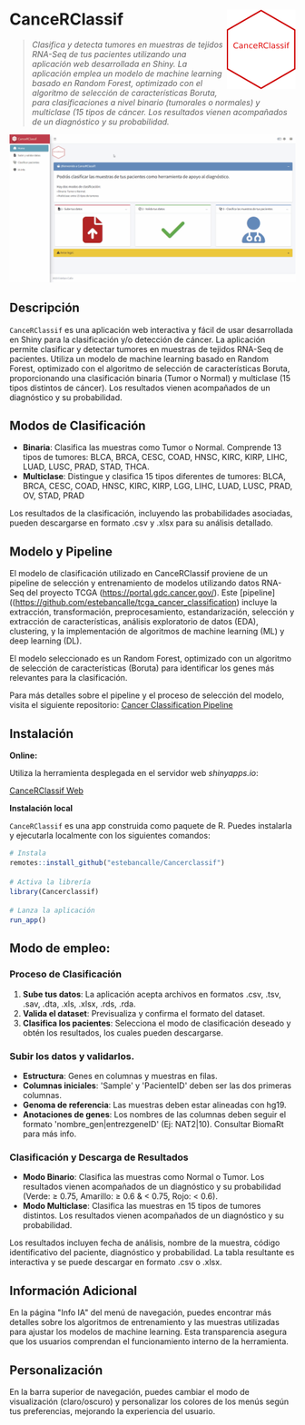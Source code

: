 
<!-- README.md is generated from README.Rmd. Please edit that file -->

# CanceRClassif <img src="man/figures/hex_CanceRClassif.png" align="right" alt="CanceRClassif logo" style="height: 140px;"></a>

> *Clasifica y detecta tumores en muestras de tejidos RNA-Seq de tus pacientes utilizando una aplicación web desarrollada en Shiny. La aplicación emplea un modelo de machine learning basado en Random Forest, optimizado con el algoritmo de selección de características Boruta, para clasificaciones a nivel binario (tumorales o normales) y multiclase (15 tipos de cáncer. Los resultados vienen acompañados de un diagnóstico y su probabilidad.*

<!-- badges: start -->
<!-- badges: end -->

![](man/figures/cancerclassifdemo.gif)

## Descripción

`CanceRClassif` es una aplicación web interactiva y fácil de usar desarrollada en Shiny para la clasificación y/o detección de cáncer. La aplicación permite clasificar y detectar tumores en muestras de tejidos RNA-Seq de pacientes. Utiliza un modelo de machine learning basado en Random Forest, optimizado con el algoritmo de selección de características Boruta, proporcionando una clasificación binaria (Tumor o Normal) y multiclase (15 tipos distintos de cáncer). Los resultados vienen acompañados de un diagnóstico y su probabilidad.

## Modos de Clasificación
- **Binaria**: Clasifica las muestras como Tumor o Normal. Comprende 13 tipos de tumores: BLCA, BRCA, CESC, COAD, HNSC, KIRC, KIRP, LIHC, LUAD, LUSC, PRAD, STAD, THCA.
- **Multiclase**: Distingue y clasifica 15 tipos diferentes de tumores: BLCA, BRCA, CESC, COAD, HNSC, KIRC, KIRP, LGG, LIHC, LUAD, LUSC, PRAD,   OV, STAD, PRAD

Los resultados de la clasificación, incluyendo las probabilidades asociadas, pueden descargarse en formato .csv y .xlsx para su análisis detallado.

## Modelo y Pipeline
El modelo de clasificación utilizado en CanceRClassif proviene de un pipeline de selección y entrenamiento de modelos utilizando datos RNA-Seq del proyecto TCGA (https://portal.gdc.cancer.gov/). Este [pipeline]((https://github.com/estebancalle/tcga_cancer_classification) incluye la extracción, transformación, preprocesamiento, estandarización, selección y extracción de características, análisis exploratorio de datos (EDA), clustering, y la implementación de algoritmos de machine learning (ML) y deep learning (DL).

El modelo seleccionado es un Random Forest, optimizado con un algoritmo de selección de características (Boruta) para identificar los genes más relevantes para la clasificación.

Para más detalles sobre el pipeline y el proceso de selección del modelo, visita el siguiente repositorio: [Cancer Classification Pipeline](https://github.com/estebancalle/tcga_cancer_classification)

## Instalación

**Online:**

Utiliza la herramienta desplegada en el servidor web *shinyapps.io*:

[CanceRClassif Web](https://estebancalle.shinyapps.io/Cancerclassif/)

**Instalación local**

`CanceRClassif` es una app construida como paquete de R. Puedes instalarla y ejecutarla localmente con los siguientes comandos:

``` r
# Instala
remotes::install_github("estebancalle/Cancerclassif")

# Activa la librería
library(Cancerclassif)

# Lanza la aplicación
run_app()
```

## Modo de empleo: 

### Proceso de Clasificación

1.  **Sube tus datos**: La aplicación acepta archivos en formatos .csv, .tsv, .sav, .dta, .xls, .xlsx, .rds, .rda.
2.  **Valida el dataset**: Previsualiza y confirma el formato del dataset.
3.  **Clasifica los pacientes**: Selecciona el modo de clasificación deseado y obtén los resultados, los cuales pueden descargarse.

### Subir los datos y validarlos.

- **Estructura**: Genes en columnas y muestras en filas.
- **Columnas iniciales**: 'Sample' y 'PacienteID' deben ser las dos primeras columnas.
- **Genoma de referencia**: Las muestras deben estar alineadas con hg19.
- **Anotaciones de genes**: Los nombres de las columnas deben seguir el formato 'nombre_gen|entrezgeneID' (Ej: NAT2|10). Consultar   BiomaRt para más info.

### Clasificación y Descarga de Resultados

- **Modo Binario**: Clasifica las muestras como Normal o Tumor. Los resultados vienen acompañados de un diagnóstico y su probabilidad (Verde: ≥ 0.75, Amarillo: ≥ 0.6 & < 0.75, Rojo: < 0.6).
- **Modo Multiclase**: Clasifica las muestras en 15 tipos de tumores distintos. Los resultados vienen acompañados de un diagnóstico y su probabilidad.

Los resultados incluyen fecha de análisis, nombre de la muestra, código identificativo del paciente, diagnóstico y probabilidad. La tabla resultante es interactiva y se puede descargar en formato .csv o .xlsx.

## Información Adicional

En la página "Info IA" del menú de navegación, puedes encontrar más detalles sobre los algoritmos de entrenamiento y las muestras utilizadas para ajustar los modelos de machine learning. Esta transparencia asegura que los usuarios comprendan el funcionamiento interno de la herramienta.

## Personalización
En la barra superior de navegación, puedes cambiar el modo de visualización (claro/oscuro) y personalizar los colores de los menús según tus preferencias, mejorando la experiencia del usuario.
